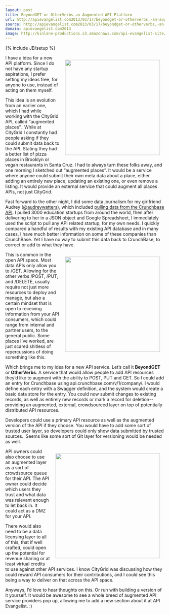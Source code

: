```yaml
---
layout: post
title: BeyondGET or OtherVerbs an Augmented API Platform 
url: http://apievangelist.com2013/03/17/beyondget-or-otherverbs,-an-augmented-api-platform-/
source: http://apievangelist.com2013/03/17/beyondget-or-otherverbs,-an-augmented-api-platform-/
domain: apievangelist.com2013
image: http://kinlane-productions.s3.amazonaws.com/api-evangelist-site/blog/augmented-post.png
---
```

{% include JB/setup %}
<p><img style="padding: 15px;" src="https://s3.amazonaws.com/kinlane-productions/api-evangelist/augmented-post.png" alt="" width="300" align="right" /></p>
<p>I have a idea for a new API platform.  Since I do not have any startup aspirations, I prefer setting my ideas free, for anyone to use, instead of acting on them myself.</p>
<p>This idea is an evolution from an earlier one, which I had while working with the CityGrid API, called &ldquo;augmented places&rdquo;. &nbsp;While at CityGrid I constantly had people asking if they could submit data back to the API.  Stating they had a better list of pizza places in Brooklyn or vegan restaurants in Santa Cruz.  I had to always turn these folks away, and one morning I sketched out  &ldquo;augmented places&rdquo;.  It would be a service where anyone could submit their own meta data about a place, either adding an entirely new place, updating an existing one, or even remove a listing. It would provide an external service that could augment all places APIs, not just CityGrid.</p>
<p>Fast forward to the other night, I did some data journalism for my girlfriend Audrey (<a href="https://twitter.com/audreywatters">@audreywatters</a>), which included <a href="/2013/03/16/using-the-crunchbase-api/">pulling data from the Crunchbase API</a>.  I pulled 3000 education startups from around the world, then after delivering to her in a JSON object and Google Spreadsheet, I immediately used the script to pull any API related startup, for my own needs.  I quickly compared a handful of results with my existing API database and in many cases, I have much better information on some of these companies than CrunchBase.  Yet I have no way to submit this data back to CrunchBase, to correct or add to what they have.</p>
<p><img style="padding: 15px;" src="https://s3.amazonaws.com/kinlane-productions/api-evangelist/augmented-put.png" alt="" width="300" align="right" /></p>
<p>This is common in the open API space.  Most data APIs only allow you to /GET.   Allowing for the other verbs /POST, /PUT, and /DELETE, usually require not just more resources to deploy and manage, but also a certain mindset that is open to receiving information from your API consumers, which could range from internal and partner users, to the general public.  Some places I&rsquo;ve worked, are just scared shitless of repercussions of doing something like this.</p>
<p>Which brings me to my idea for a new API service.  Let&rsquo;s call it <strong>BeyondGET</strong> or <strong>OtherVerbs</strong>.  A service that would allow people to add API resources they&rsquo;d like to augment with the ability to POST, PUT and GET.  So I could add an entry for Crunchbase using api.crunchbase.com/v/1/company/.  I would define each entry with a Swagger definition, and the system would create a basic data store for the entry.   You could now submit changes to existing records, as well as entirely new records or mark a record for deletion--providing an augmented, external, crowdsourced layer on top of potentially distributed API resources.</p>
<p>Developers could use a primary API resource as well as the augmented version of the API if they choose.   You would have to add some sort of trusted user layer, so developers could only show data submitted by trusted sources. &nbsp;Seems like some sort of Git layer for versioning would be needed as well.</p>
<p><img style="padding: 15px;" src="https://s3.amazonaws.com/kinlane-productions/api-evangelist/augmented-delete.png" alt="" width="330" align="right" /></p>
<p>API owners could also choose to use an augmented layer as a sort of crowdsource queue for their API.  The API owner could decide which users they trust and what data was relevant enough to let back in.  It could act as a DMZ for your API.</p>
<p>There would also need to be a data licensing layer to all of this, that if well crafted, could open up the potential for revenue sharing or at least virtual credits to use against other API services.  I know CityGrid was discussing how they could reward API consumers for their contributions, and I could see this being a way to deliver on that across the API space.</p>
<p>Anyways, I&rsquo;d love to hear thoughts on this.  Or run with building a version of it yourself.  It would be awesome to see a whole breed of augmented API service providers pop up, allowing me to add a new section about it at API Evangelist. :)</p>
